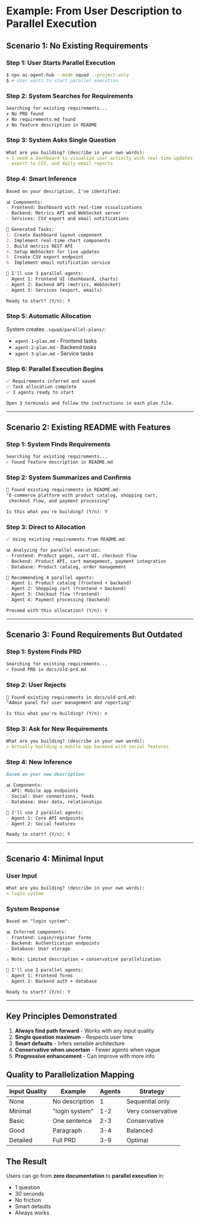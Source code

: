 # Example: From User Description to Parallel Execution

## Scenario 1: No Existing Requirements

### Step 1: User Starts Parallel Execution
```bash
$ npx ai-agent-hub --mode squad --project-only
$ # User wants to start parallel execution
```

### Step 2: System Searches for Requirements
```bash
Searching for existing requirements...
✗ No PRD found
✗ No requirements.md found
✗ No feature description in README
```

### Step 3: System Asks Single Question
```markdown
What are you building? (describe in your own words):
> I need a dashboard to visualize user activity with real-time updates, 
  export to CSV, and daily email reports
```

### Step 4: Smart Inference
```markdown
Based on your description, I've identified:

📊 Components:
- Frontend: Dashboard with real-time visualizations
- Backend: Metrics API and WebSocket server  
- Services: CSV export and email notifications

📝 Generated Tasks:
1. Create dashboard layout component
2. Implement real-time chart components
3. Build metrics REST API
4. Setup WebSocket for live updates
5. Create CSV export endpoint
6. Implement email notification service

🚀 I'll use 3 parallel agents:
- Agent 1: Frontend UI (dashboard, charts)
- Agent 2: Backend API (metrics, WebSocket)
- Agent 3: Services (export, emails)

Ready to start? (Y/n): Y
```

### Step 5: Automatic Allocation
System creates `.squad/parallel-plans/`:
- `agent-1-plan.md` - Frontend tasks
- `agent-2-plan.md` - Backend tasks
- `agent-3-plan.md` - Service tasks

### Step 6: Parallel Execution Begins
```markdown
✅ Requirements inferred and saved
✅ Task allocation complete
✅ 3 agents ready to start

Open 3 terminals and follow the instructions in each plan file.
```

---

## Scenario 2: Existing README with Features

### Step 1: System Finds Requirements
```bash
Searching for existing requirements...
✓ Found feature description in README.md
```

### Step 2: System Summarizes and Confirms
```markdown
📄 Found existing requirements in README.md:
"E-commerce platform with product catalog, shopping cart, 
 checkout flow, and payment processing"

Is this what you're building? (Y/n): Y
```

### Step 3: Direct to Allocation
```markdown
✅ Using existing requirements from README.md

📊 Analyzing for parallel execution:
- Frontend: Product pages, cart UI, checkout flow
- Backend: Product API, cart management, payment integration
- Database: Product catalog, order management

🚀 Recommending 4 parallel agents:
- Agent 1: Product catalog (frontend + backend)
- Agent 2: Shopping cart (frontend + backend)
- Agent 3: Checkout flow (frontend)
- Agent 4: Payment processing (backend)

Proceed with this allocation? (Y/n): Y
```

---

## Scenario 3: Found Requirements But Outdated

### Step 1: System Finds PRD
```bash
Searching for existing requirements...
✓ Found PRD in docs/old-prd.md
```

### Step 2: User Rejects
```markdown
📄 Found existing requirements in docs/old-prd.md:
"Admin panel for user management and reporting"

Is this what you're building? (Y/n): n
```

### Step 3: Ask for New Requirements
```markdown
What are you building? (describe in your own words):
> Actually building a mobile app backend with social features
```

### Step 4: New Inference
```markdown
Based on your new description:

📊 Components:
- API: Mobile app endpoints
- Social: User connections, feeds
- Database: User data, relationships

🚀 I'll use 2 parallel agents:
- Agent 1: Core API endpoints
- Agent 2: Social features

Ready to start? (Y/n): Y
```

---

## Scenario 4: Minimal Input

### User Input
```markdown
What are you building? (describe in your own words):
> login system
```

### System Response
```markdown
Based on "login system":

📊 Inferred components:
- Frontend: Login/register forms
- Backend: Authentication endpoints
- Database: User storage

⚠️ Note: Limited description = conservative parallelization

🚀 I'll use 2 parallel agents:
- Agent 1: Frontend forms
- Agent 2: Backend auth + database

Ready to start? (Y/n): Y
```

---

## Key Principles Demonstrated

1. **Always find path forward** - Works with any input quality
2. **Single question maximum** - Respects user time
3. **Smart defaults** - Infers sensible architecture
4. **Conservative when uncertain** - Fewer agents when vague
5. **Progressive enhancement** - Can improve with more info

## Quality to Parallelization Mapping

| Input Quality | Example | Agents | Strategy |
|--------------|---------|---------|----------|
| None | No description | 1 | Sequential only |
| Minimal | "login system" | 1-2 | Very conservative |
| Basic | One sentence | 2-3 | Conservative |
| Good | Paragraph | 3-4 | Balanced |
| Detailed | Full PRD | 3-9 | Optimal |

## The Result

Users can go from **zero documentation** to **parallel execution** in:
- 1 question
- 30 seconds
- No friction
- Smart defaults
- Always works